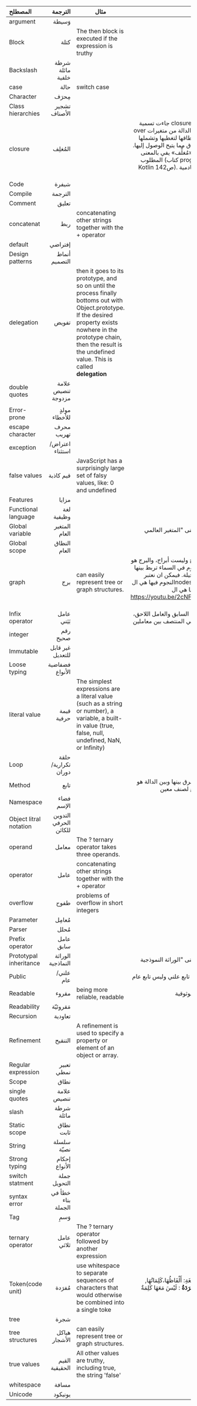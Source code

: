 | المصطلح                |               الترجمة | مثال                                                         |                                                       ملاحظة |
| :--------------------- | --------------------: | ------------------------------------------------------------ | -----------------------------------------------------------: |
| argument               |                 وَسيطة |                                                              |                                                              |
| Block                  |                  كتلة | The then block is executed if the expression is truthy       |                                                              |
| Backslash              |      شرطة مائلة خلفية |                                                              |                                                              |
| case                   |                  حالة | switch case                                                  |                                                              |
| Character              |                  مِحرَف |                                                              |                                                              |
| Class hierarchies      |         تشجير الأصناف |                                                              |                                                              |
| closure                |                المُغلِف |                                                              | جاءت تسمية closure من close over أي اقتراب الدالة من متغيرات تقع خارج نطاقها لتغطيها وتشملها ضمن النطاق مما يتيح الوصول إليها. لا أظن أن «مُغلِّف» يفي بالمعنى المطلوب (كتاب programming  Kotlin ص142). المصدر: اكادمية حسوب |
| Code                   |                 شيفرة |                                                              |                                                              |
| Compile                |               الترجمة |                                                              |                                                              |
| Comment                |                 تعليق |                                                              |                                                              |
| concatenat             |                   ربط | concatenating other strings together with the + operator     |                                                              |
| default                |               إفتراضي |                                                              |                                                              |
| Design patterns        |         أنماط التصميم |                                                              |                                                              |
| delegation             |                 تفويض | then it goes to its prototype, and so on until the process finally bottoms out with Object.prototype. If the desired property exists nowhere in the prototype chain, then the result is the undefined value. This is called **delegation** |                                                              |
| double quotes          |    علامة تنصيص مزدوجة |                                                              |                                                              |
|                        |                       |                                                              |                                                              |
| Error-prone            |          مولدٍ للأخطاء |                                                              |                                                              |
| escape character       |            محرف تهريب |                                                              |                                                              |
| exception              |        اعتراض/استثناء |                                                              |                                                              |
| false values           |             قيم كاذبة | JavaScript has a surprisingly large set of falsy values, like: 0 and undefined |                                                              |
| Features               |                 مزايا |                                                              |                                                              |
| Functional language    |            لغة وظيفية |                                                              |                                                              |
| Global variable        |         المتغير العام |                                                              |                                لا يصح معنى "المتغير العالمي" |
| Global scope           |          النطاق العام |                                                              |                                                              |
| graph                  |                   برج | can easily represent tree or graph structures.               | جمعها بروج وليست أبراج، والبرج هو تشكيلة نجوم في السماء تربط بينها خطوط متخيلة. فيمكن ان نعتبر النجوم فيها هي الnodes والخطوط بينها هي الedges.   https://youtu.be/2cNFB9i6j7U?t=1148 |
| Infix operator         |             عامل بَيَني |                                                              | مثل العامل السابق والعامل اللاحق، فهذا يأتي في المنتصف بين معاملين |
| integer                |              رقم صحيح |                                                              |                                                              |
| Immutable              |      غير قابل للتعديل |                                                              |                                                              |
| Loose typing           |       فضفاضية الأنواع |                                                              |                                                              |
| literal value          |            قيمة حرفية | The simplest expressions are a literal value (such as a string or number), a variable, a built-in value (true, false, null, undefined, NaN, or Infinity) |                                                              |
| Loop                   |    حلقة تكرارية/دوران |                                                              |                                                              |
| Method                 |                  تابع |                                                              |     حيث أن الفرق بينها وبين الدالة هو في أنها تتبع لصنف معين |
| Namespace              |            فضاء الإسم |                                                              |                                                              |
| Object litral notation | التدوين الحرفي للكائن |                                                              |                                                              |
| operand                |                 معامل | The ? ternary operator takes three operands.                 |                                                              |
| operator               |                  عامل | concatenating other strings together with the + operator     |                                                              |
| overflow               |                  طفوح | problems of overflow in short integers                       |                                                              |
| Parameter              |                 مُعامِل |                                                              |                                                              |
| Parser                 |                  مُحلل |                                                              |                                                              |
| Prefix operator        |             عامل سابق |                                                              |                                                              |
| Prototypal inheritance |     الوراثة النماذجية |                                                              |                              لا يصح معنى "الوراثة النموذجية" |
| Public                 |              علني/عام |                                                              |                             يفضل قول تابع علني وليس تابع عام |
| Readable               |                 مقروء | being more reliable, readable                                |                                              على وزن موثوقية |
| Readability            |               مَقروئيّة |                                                              |                                                              |
| Recursion              |               تعاودية |                                                              |                                                              |
| Refinement             |               التنقيح | A refinement is used to specify a property or element of an object or array. |                                                              |
| Regular expression     |            تعبير نمطي |                                                              |                                                              |
| Scope                  |                  نطاق |                                                              |                                                              |
| single quotes          |           علامة تنصيص |                                                              |                                                              |
| slash                  |            شرطة مائلة |                                                              |                                                              |
| Static scope           |             نطاق ثابت |                                                              |                                                              |
| String                 |            سلسلة نصيّة |                                                              |                                                              |
| Strong typing          |         إحكام الأنواع |                                                              |                                                              |
| switch statment        |          جملة التحويل |                                                              |                                                              |
| syntax error           |    خطأ في بناء الجملة |                                                              |                                                              |
| Tag                    |                   وَسمِ |                                                              |                                                              |
| ternary operator       |            عامل ثلاثي | The ? ternary operator followed by another expression        |                                                              |
| Token(code unit)       |                 مُفرَدة | use whitespace to separate sequences of characters that would otherwise be combined into a single toke | **مُفْرَدَاتُ** اللُّغَةِ: أَلْفَاظُهَا،كَلِمَاتُهَا, الكَلِمَةُ **الْمُفْرَدَةُ** : لَيْسَ مَعَهَا كَلِمَةٌ غَيْرُهَا |
| tree                   |                  شجرة |                                                              |                                                              |
| tree structures        |         هياكل الأشجار | can easily represent tree or graph structures.               |                                                              |
| true values            |        القيم الحقيقية | All other values are truthy, including true, the string 'false' |                                                              |
| whitespace             |                 مسافة |                                                              |                                                              |
| Unicode                |               يونيكود |                                                              |                                                              |

